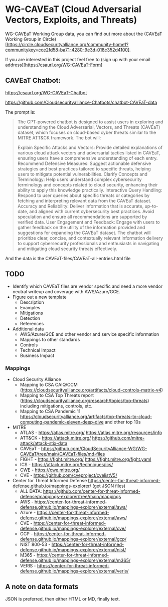 # WG-CAVEaT (Cloud Adversarial Vectors, Exploits, and Threats)

WG-CAVEaT Working Group data, you can find out more about the (CAVEaT Working Group in Circle)[https://circle.cloudsecurityalliance.org/community-home1?communitykey=cce2fd58-ba71-4280-9e3d-018c352d4100].

If you are interested in this project feel free to (sign up with your email address)[https://csaurl.org/WG-CAVEaT-Form]

## CAVEaT Chatbot:

https://csaurl.org/WG-CAVEaT-Chatbot

https://github.com/Cloudsecurityalliance-Chatbots/chatbot-CAVEaT-data

The prompt is:

> The GPT-powered chatbot is designed to assist users in exploring and understanding the Cloud Adversarial, Vectors,
> and Threats (CAVEaT) dataset, which focuses on cloud-based cyber threats similar to the MITRE ATT&CK framework. The
> bot will:
>
> Explain Specific Attacks and Vectors: Provide detailed explanations of various cloud attack vectors and adversarial
> tactics listed in CAVEaT, ensuring users have a comprehensive understanding of each entry.
> Recommend Defensive Measures: Suggest actionable defensive strategies and best practices tailored to specific threats,
> helping users to mitigate potential vulnerabilities.
> Clarify Concepts and Terminology: Help users understand complex cybersecurity terminology and concepts related to
> cloud security, enhancing their ability to apply this knowledge practically.
> Interactive Query Handling: Respond to user queries about specific threats or categories by fetching and interpreting
> relevant data from the CAVEaT dataset.
> Accuracy and Reliability: Deliver information that is accurate, up-to-date, and aligned with current cybersecurity
> best practices. Avoid speculation and ensure all recommendations are supported by verified data.
> User Engagement and Feedback: Engage with users to gather feedback on the utility of the information provided and
> suggestions for expanding the CAVEaT dataset.
> The chatbot will prioritize clear, concise, and contextually relevant information delivery to support cybersecurity
> professionals and enthusiasts in navigating and mitigating cloud security threats effectively.

And the data is the CAVEaT-files/CAVEaT-all-entries.html file


## TODO

* Identify which CAVEaT files are vendor specific and need a more vendor neutral writeup and coverage with AWS/Azure/GCE.
* Figure out a new template
  * Description
  * Examples
  * Mitigations
  * Detection
  * References
* Additional data
  * AWS/Azure/GCE and other vendor and service specific information
  * Mappings to other standards
  * Controls
  * Technical Impact
  * Business Impact

### Mappings

* Cloud Security Alliance
  * Mapping to CSA CAIQ/CCM (https://cloudsecurityalliance.org/artifacts/cloud-controls-matrix-v4)
  * Mapping to CSA Top Threats report (https://cloudsecurityalliance.org/research/topics/top-threats) including mitigations, controls, etc.
  * Mapping to CSA Pandemic 11 https://cloudsecurityalliance.org/artifacts/top-threats-to-cloud-computing-pandemic-eleven-deep-dive and other top 10s
* MITRE 
  * ATLAS - https://atlas.mitre.org/ https://atlas.mitre.org/resources/info
  * ATT&CK - https://attack.mitre.org/ https://github.com/mitre-attack/attack-stix-data
  * CAVEaT - https://github.com/CloudSecurityAlliance-WG/WG-CAVEaT/tree/main/CAVEaT-files/md-files
  * FIGHT - https://fight.mitre.org/ https://fight.mitre.org/fight.yaml
  * ICS - https://attack.mitre.org/techniques/ics/
  * CWE - https://cwe.mitre.org/
  * CVE - https://github.com/cveproject/cvelistV5/
* Center for Threat Informed Defense https://center-for-threat-informed-defense.github.io/mappings-explorer/ (get JSON files)
  * ALL DATA: https://github.com/center-for-threat-informed-defense/mappings-explorer/tree/main/mappings
  * AWS - https://center-for-threat-informed-defense.github.io/mappings-explorer/external/aws/ 
  * Azure - https://center-for-threat-informed-defense.github.io/mappings-explorer/external/aws/
  * CVE - https://center-for-threat-informed-defense.github.io/mappings-explorer/external/cve/
  * GCP - https://center-for-threat-informed-defense.github.io/mappings-explorer/external/gcp/
  * NIST 800-53 - https://center-for-threat-informed-defense.github.io/mappings-explorer/external/nist/
  * M365 - https://center-for-threat-informed-defense.github.io/mappings-explorer/external/m365/
  * VERIS - https://center-for-threat-informed-defense.github.io/mappings-explorer/external/veris/

## A note on data formats

JSON is preferred, then either HTML or MD, finally text.
